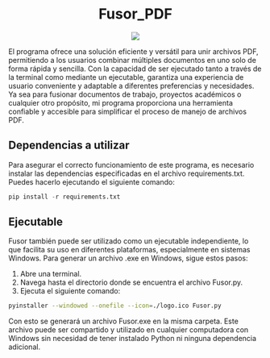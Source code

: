 #  <div align="center"> Fusor_PDF</div>

<div align="center">

![](logo.ico) 

</div>

El programa ofrece una solución eficiente y versátil para unir archivos PDF, permitiendo a los usuarios combinar múltiples documentos en uno solo de forma rápida y sencilla. Con la capacidad de ser ejecutado tanto a través de la terminal como mediante un ejecutable, garantiza una experiencia de usuario conveniente y adaptable a diferentes preferencias y necesidades. Ya sea para fusionar documentos de trabajo, proyectos académicos o cualquier otro propósito, mi programa proporciona una herramienta confiable y accesible para simplificar el proceso de manejo de archivos PDF.

## Dependencias a utilizar
Para asegurar el correcto funcionamiento de este programa, es necesario instalar las dependencias especificadas en el archivo requirements.txt. Puedes hacerlo ejecutando el siguiente comando:

```python
pip install -r requirements.txt
```

## Ejecutable
Fusor también puede ser utilizado como un ejecutable independiente, lo que facilita su uso en diferentes plataformas, especialmente en sistemas Windows. Para generar un archivo .exe en Windows, sigue estos pasos:

1. Abre una terminal.
2. Navega hasta el directorio donde se encuentra el archivo Fusor.py.
3. Ejecuta el siguiente comando:

```bash
pyinstaller --windowed --onefile --icon=./logo.ico Fusor.py
```

Con esto se generará un archivo Fusor.exe en la misma carpeta. Este archivo puede ser compartido y utilizado en cualquier computadora con Windows sin necesidad de tener instalado Python ni ninguna dependencia adicional.

